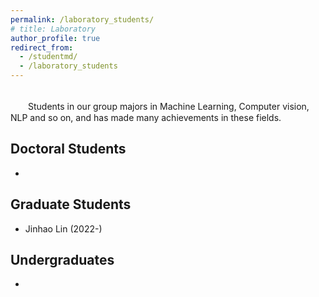 ```yaml
---
permalink: /laboratory_students/
# title: Laboratory
author_profile: true
redirect_from: 
  - /studentmd/
  - /laboratory_students
---
```


<br />
　　Students in our group majors in Machine Learning, Computer vision, NLP and so on, and has made many achievements in these fields.

Doctoral Students
--------
* 

Graduate Students
--------
* Jinhao Lin (2022-)

Undergraduates
--------
* 
